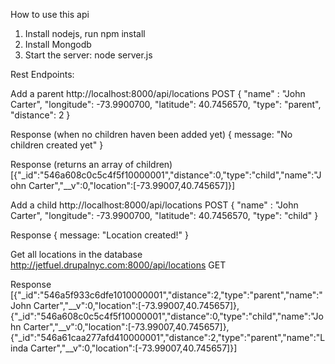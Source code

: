 How to use this api
1.  Install nodejs, run npm install 
2.  Install Mongodb
3.  Start the server: node server.js

Rest Endpoints:

Add a parent
http://localhost:8000/api/locations
POST
{
"name" : "John Carter",
"longitude": -73.9900700,
"latitude": 40.7456570,
"type": "parent",
"distance": 2
}

Response (when no children haven been added yet)
{
message: "No children created yet"
}

Response (returns an array of children)
[{"_id":"546a608c0c5c4f5f10000001","distance":0,"type":"child","name":"John Carter","__v":0,"location":[-73.99007,40.745657]}]


Add a child
http://localhost:8000/api/locations
POST
{
"name" : "John Carter",
"longitude": -73.9900700,
"latitude": 40.7456570,
"type": "child"
}

Response
{
message: "Location created!"
}


Get all locations in the database
http://jetfuel.drupalnyc.com:8000/api/locations
GET

Response
[{"_id":"546a5f933c6dfe1010000001","distance":2,"type":"parent","name":"John Carter","__v":0,"location":[-73.99007,40.745657]},
{"_id":"546a608c0c5c4f5f10000001","distance":0,"type":"child","name":"John Carter","__v":0,"location":[-73.99007,40.745657]},
{"_id":"546a61caa277afd410000001","distance":2,"type":"parent","name":"Linda Carter","__v":0,"location":[-73.99007,40.745657]}]
